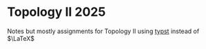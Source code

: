 # Topology II 2025

Notes but mostly assignments for Topology II using [typst](https://typst.app/) instead of $\LaTeX$

